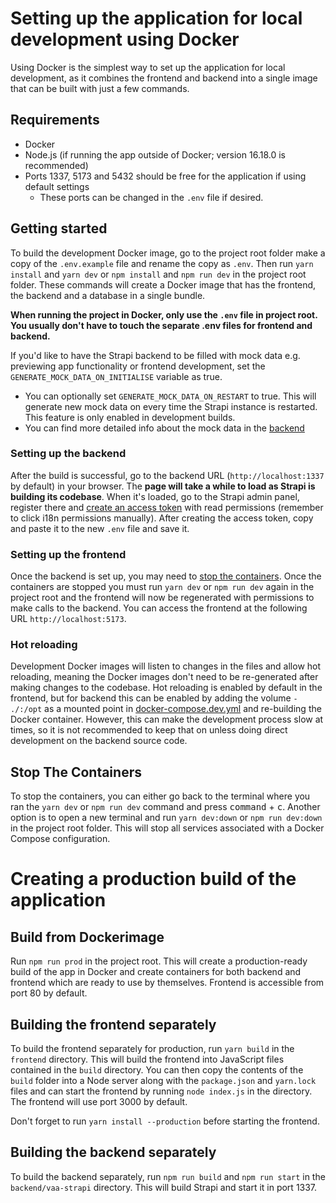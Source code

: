 # Setting up the application for local development using Docker

Using Docker is the simplest way to set up the application for local development, as it combines the frontend and 
backend into a single image that can be built with just a few commands.

## Requirements

- Docker
- Node.js (if running the app outside of Docker; version 16.18.0 is recommended)
- Ports 1337, 5173 and 5432 should be free for the application if using default settings
  -  These ports can be changed in the `.env` file if desired.

## Getting started

To build the development Docker image, go to the project root folder make a copy of the `.env.example` file and rename 
the copy as `.env`. Then run `yarn install` and `yarn dev` or `npm install` and `npm run dev` in the project root folder. 
These commands will create a Docker image that has the frontend, the backend and a database in a single bundle.

**When running the project in Docker, only use the `.env` file in project root. You usually
don't have to touch the separate .env files for frontend and backend.**

If you'd like to have the Strapi backend to be filled with mock data e.g. previewing app functionality or frontend 
development, set the `GENERATE_MOCK_DATA_ON_INITIALISE` variable as true.
- You can optionally set `GENERATE_MOCK_DATA_ON_RESTART` to true. This will generate new mock data on every time the 
Strapi instance is restarted. This feature is only enabled in development builds.
- You can find more detailed info about the mock data in the [backend](../backend/vaa-strapi/README.md)

### Setting up the backend

After the build is successful, go to the backend URL (`http://localhost:1337` by default) in your browser. The 
**page will take a while to load as Strapi is building its codebase**. When it's loaded, go to the Strapi admin panel, 
register there and [create an access token](https://www.youtube.com/watch?v=dVQKqZYWyv4) with read permissions 
(remember to click i18n permissions manually). After creating the access token, copy and paste it to the new `.env` file 
and save it.

### Setting up the frontend

Once the backend is set up, you may need to [stop the containers](#stop-the-containers). Once the containers are stopped
you must run `yarn dev` or `npm run dev` again in the project root and the frontend will now be regenerated with
permissions to make calls to the backend. You can access the frontend at the following URL `http://localhost:5173`.

### Hot reloading

Development Docker images will listen to changes in the files and allow hot reloading, meaning the Docker images don't 
need to be re-generated after making changes to the codebase. Hot reloading is enabled by default in the frontend, but for backend
this can be enabled by adding the volume `- ./:/opt` as a mounted point in [docker-compose.dev.yml](../backend/vaa-strapi/docker-compose.dev.yml)
and re-building the Docker container. However, this can make the development process slow at times, so it is not recommended to keep that on
unless doing direct development on the backend source code.

## Stop The Containers

To stop the containers, you can either go back to the terminal where you ran the `yarn dev` or `npm run dev` command and
press <kbd>command</kbd> + <kbd>c</kbd>. Another option is to open a new terminal and run `yarn dev:down` or 
`npm run dev:down` in the project root folder. This will stop all services associated with a Docker Compose configuration.

# Creating a production build of the application
## Build from Dockerimage
Run `npm run prod` in the project root. This will create a production-ready build of the app in Docker and create containers
for both backend and frontend which are ready to use by themselves. Frontend is accessible from port 80 by default.

## Building the frontend separately
To build the frontend separately for production, run `yarn build` in the `frontend` directory. This will build the frontend into JavaScript
files contained in the `build` directory. You can then copy the contents of the `build` folder into a Node server along with
the `package.json` and `yarn.lock` files and can start the frontend by running `node index.js` in the directory. The frontend
will use port 3000 by default.

Don't forget to run `yarn install --production` before starting the frontend.

## Building the backend separately
To build the backend separately, run `npm run build` and `npm run start` in the `backend/vaa-strapi` directory. 
This will build Strapi and start it in port 1337.
